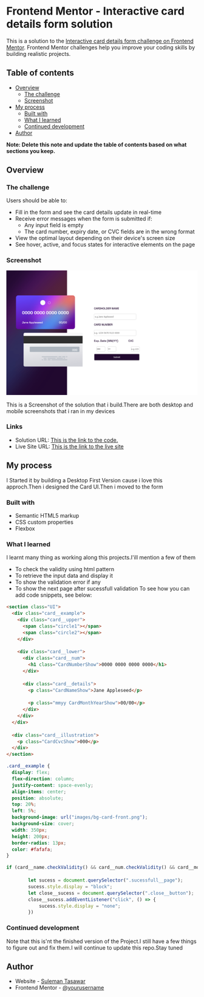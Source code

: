 # Frontend Mentor - Interactive card details form solution

This is a solution to the [Interactive card details form challenge on Frontend Mentor](https://www.frontendmentor.io/challenges/interactive-card-details-form-XpS8cKZDWw). Frontend Mentor challenges help you improve your coding skills by building realistic projects.

## Table of contents

- [Overview](#overview)
  - [The challenge](#the-challenge)
  - [Screenshot](#screenshot)
- [My process](#my-process)
  - [Built with](#built-with)
  - [What I learned](#what-i-learned)
  - [Continued development](#continued-development)
- [Author](#author)

**Note: Delete this note and update the table of contents based on what sections you keep.**

## Overview

### The challenge

Users should be able to:

- Fill in the form and see the card details update in real-time
- Receive error messages when the form is submitted if:
  - Any input field is empty
  - The card number, expiry date, or CVC fields are in the wrong format
- View the optimal layout depending on their device's screen size
- See hover, active, and focus states for interactive elements on the page

### Screenshot

![](Screenshots/desktop.png)

This is a Screenshot of the solution that i build.There are both desktop and mobile screenshots that i ran in my devices

### Links

- Solution URL: [This is the link to the code.](https://github.com/Suleman-Tasawar/Interactive-Card)
- Live Site URL: [This is the link to the live site](https://suleman-tasawar.github.io/Interactive-Card/)

## My process
I Started it by building a Desktop First Version cause i love this approch.Then i designed the Card UI.Then i moved to the form 

### Built with

- Semantic HTML5 markup
- CSS custom properties
- Flexbox

### What I learned

I learnt many thing as working along this projects.I'ill mention a few of them

- To check the validity using html pattern
- To retrieve the input data and display it
- To show the validation error if any
- To show the next page after sucessfull validation
  To see how you can add code snippets, see below:

```html
<section class="UI">
  <div class="card__example">
    <div class="card__upper">
      <span class="circle1"></span>
      <span class="circle2"></span>
    </div>

    <div class="card__lower">
      <div class="card__num">
        <h1 class="CardNumberShow">0000 0000 0000 0000</h1>
      </div>

      <div class="card__details">
        <p class="CardNameShow">Jane Appleseed</p>

        <p class="mmyy CardMonthYearShow">00/00</p>
      </div>
    </div>
  </div>

  <div class="card__illustration">
    <p class="CardCvcShow">000</p>
  </div>
</section>
```

```css
.card__example {
  display: flex;
  flex-direction: column;
  justify-content: space-evenly;
  align-items: center;
  position: absolute;
  top: 20%;
  left: 5%;
  background-image: url("images/bg-card-front.png");
  background-size: cover;
  width: 350px;
  height: 200px;
  border-radius: 13px;
  color: #fafafa;
}
```

```js
if (card__name.checkValidity() && card__num.checkValidity() && card__month.checkValidity() && card__year.checkValidity() && card__cvc.checkValidity()) {

        let sucess = document.querySelector(".sucessfull__page");
        sucess.style.display = "block";
        let close__sucess = document.querySelector(".close__button");
        close__sucess.addEventListener("click", () => {
            sucess.style.display = "none";
        })
```
### Continued development

Note that this is'nt the finished version of the Project.I still have a few things to figure out and fix them.I will continue to update this repo.Stay tuned


## Author

- Website - [Suleman Tasawar](https://www.suleman-tasawar-portfolio.on.drv.tw/pages/)
- Frontend Mentor - [@yourusername](https://www.frontendmentor.io/profile/Suleman-Tasawar)
